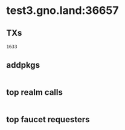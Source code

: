 # test3.gno.land:36657

## TXs
```
1633
```

## addpkgs
```
```

## top realm calls
```
```

## top faucet requesters
```
```

